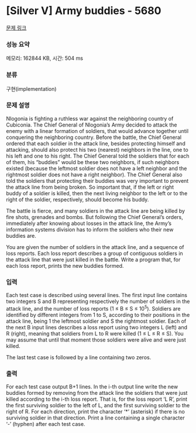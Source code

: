 # [Silver V] Army buddies - 5680 

[문제 링크](https://www.acmicpc.net/problem/5680) 

### 성능 요약

메모리: 162844 KB, 시간: 504 ms

### 분류

구현(implementation)

### 문제 설명

<p>Nlogonia is fighting a ruthless war against the neighboring country of Cubiconia. The Chief General of Nlogonia’s Army decided to attack the enemy with a linear formation of soldiers, that would advance together until conquering the neighboring country. Before the battle, the Chief General ordered that each soldier in the attack line, besides protecting himself and attacking, should also protect his two (nearest) neighbors in the line, one to his left and one to his right. The Chief General told the soldiers that for each of them, his “buddies” would be these two neighbors, if such neighbors existed (because the leftmost soldier does not have a left neighbor and the rightmost soldier does not have a right neighbor). The Chief General also told the soldiers that protecting their buddies was very important to prevent the attack line from being broken. So important that, if the left or right buddy of a soldier is killed, then the next living neighbor to the left or to the right of the soldier, respectively, should become his buddy.</p>

<p>The battle is fierce, and many soldiers in the attack line are being killed by fire shots, grenades and bombs. But following the Chief General’s orders, immediately after knowing about losses in the attack line, the Army’s information systems division has to inform the soldiers who their new buddies are.</p>

<p>You are given the number of soldiers in the attack line, and a sequence of loss reports. Each loss report describes a group of contiguous soldiers in the attack line that were just killed in the battle. Write a program that, for each loss report, prints the new buddies formed.</p>

### 입력 

 <p>Each test case is described using several lines. The first input line contains two integers S and B representing respectively the number of soldiers in the attack line, and the number of loss reports (1 ≤ B ≤ S ≤ 10<sup>5</sup>). Soldiers are identified by different integers from 1 to S, according to their positions in the attack line, being 1 the leftmost soldier and S the rightmost soldier. Each of the next B input lines describes a loss report using two integers L (left) and R (right), meaning that soldiers from L to R were killed (1 ≤ L ≤ R ≤ S). You may assume that until that moment those soldiers were alive and were just killed.</p>

<p>The last test case is followed by a line containing two zeros.</p>

### 출력 

 <p>For each test case output B+1 lines. In the i-th output line write the new buddies formed by removing from the attack line the soldiers that were just killed according to the i-th loss report. That is, for the loss report ‘L R’, print the first surviving soldier to the left of L, and the first surviving soldier to the right of R. For each direction, print the character ‘*’ (asterisk) if there is no surviving soldier in that direction. Print a line containing a single character ‘-’ (hyphen) after each test case.</p>

